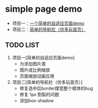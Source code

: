 # simple page demo
- 项目一：[一个简单的自适应页面demo](https://xiongamao.github.io/a-easy-web-demo1/index.html)
- 项目二：[简单的导航栏（仿多玩首页）](https://xiongamao.github.io/a-easy-web-demo1/nav-demo/site_navigation.html)


## TODO LIST
1. 项目一[简单的自适应页面demo]
    - 为<img>添加图片源
    - 图片成比例缩放
    - 页面缩放动画应用
2. 项目二[简单的导航栏（仿多玩首页）]
    - 修复选中后border撑宽整个框体的bug
    - 修复 1px 割裂的问题
    - 添加box-shadow
